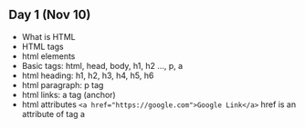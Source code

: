 ## Day 1 (Nov 10)
- What is HTML
- HTML tags
- html elements
- Basic tags: html, head, body, h1, h2 ..., p, a
- html heading: h1, h2, h3, h4, h5, h6
- html paragraph: p tag
- html links: a tag (anchor)
- html attributes `<a href="https://google.com">Google Link</a>`
href is an attribute of tag a